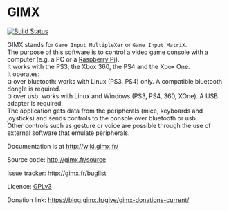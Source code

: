 GIMX
====

[![Build Status](https://travis-ci.com/matlo/GIMX.svg?branch=master)](https://travis-ci.com/matlo/GIMX)

GIMX stands for `Game Input MultipleXer` or `Game Input MatriX`.  
The purpose of this software is to control a video game console with a computer (e.g. a PC or a [Raspberry Pi](http://www.raspberrypi.org/)).  
It works with the PS3, the Xbox 360, the PS4 and the Xbox One.  
It operates:  
¤ over bluetooth: works with Linux (PS3, PS4) only. A compatible bluetooth dongle is required.  
¤ over usb: works with Linux and Windows (PS3, PS4, 360, XOne). A USB adapter is required.  
The application gets data from the peripherals (mice, keyboards and joysticks) and sends controls to the console over bluetooth or usb.  
Other controls such as gesture or voice are possible through the use of external software that emulate peripherals.  

Documentation is at http://wiki.gimx.fr/  

Source code: http://gimx.fr/source  

Issue tracker: http://gimx.fr/buglist  

Licence: [GPLv3](https://www.gnu.org/copyleft/gpl.html)  

Donation link: https://blog.gimx.fr/give/gimx-donations-current/
